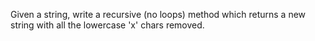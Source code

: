 Given a string, write a recursive (no loops) method which returns a new string
with all the lowercase 'x' chars removed.
